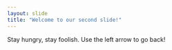 ```yaml
---
layout: slide
title: "Welcome to our second slide!"
---
```

Stay hungry, stay foolish.
Use the left arrow to go back!
